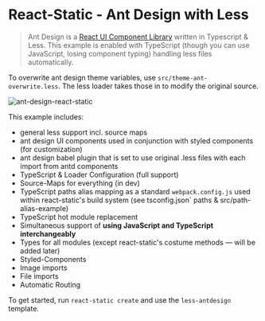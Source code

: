 # React-Static - Ant Design with Less

> Ant Design is a [React UI Component Library](https://github.com/ant-design/ant-design) written in Typescript & Less. 
This 
example is enabled with TypeScript (though you can use JavaScript, losing 
component typing) handling less files automatically.

To overwrite ant design theme variables, use `src/theme-ant-overwrite.less`. 
The less loader takes those in to modify the original source.

![ant-design-react-static](https://user-images.githubusercontent.com/2397125/32235428-c0654204-be5f-11e7-8318-6db120331811.gif)

This example includes:
- general less support incl. source maps
- ant design UI components used in conjunction with styled components (for 
customization)
- ant design babel plugin that is set to use original .less files with each 
import from antd components
- TypeScript & Loader Configuration (full support)
- Source-Maps for everything (in dev)
- TypeScript paths alias mapping as a standard `webpack.config.js` used 
within react-static's build system (see tsconfig.json` paths & 
src/path-alias-example)
- TypeScript hot module replacement
- Simultaneous support of **using JavaScript and TypeScript interchangeably**
- Types for all modules (except react-static's costume methods — will be 
added later)
- Styled-Components
- Image imports
- File imports
- Automatic Routing


To get started, run `react-static create` and use the `less-antdesign` 
template.
